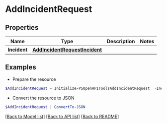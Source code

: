 # AddIncidentRequest
## Properties

Name | Type | Description | Notes
------------ | ------------- | ------------- | -------------
**Incident** | [**AddIncidentRequestIncident**](AddIncidentRequestIncident.md) |  | 

## Examples

- Prepare the resource
```powershell
$AddIncidentRequest = Initialize-PSOpenAPIToolsAddIncidentRequest  -Incident null
```

- Convert the resource to JSON
```powershell
$AddIncidentRequest | ConvertTo-JSON
```

[[Back to Model list]](../README.md#documentation-for-models) [[Back to API list]](../README.md#documentation-for-api-endpoints) [[Back to README]](../README.md)

